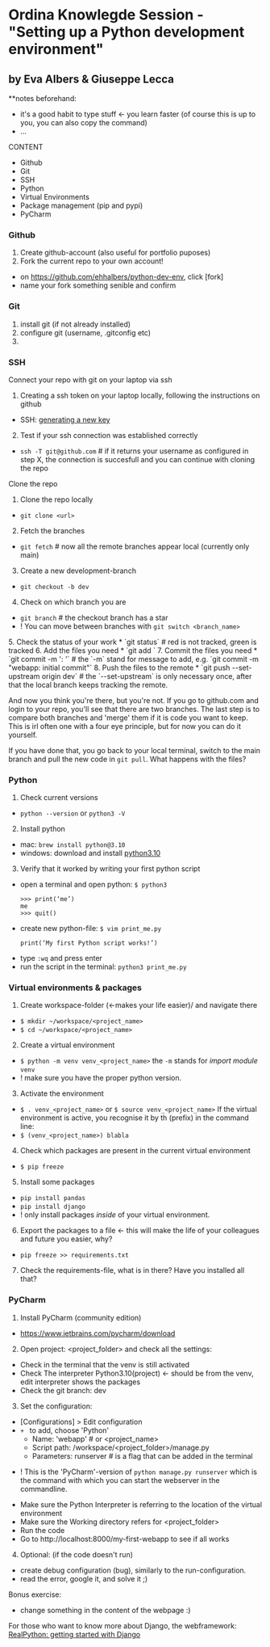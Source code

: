 # Ordina Knowlegde Session - "Setting up a Python development environment"
## by Eva Albers & Giuseppe Lecca

**notes beforehand:
- it's a good habit to type stuff <- you learn faster (of course this is up to you, you can also copy the command)
- ...

CONTENT

- Github
- Git
- SSH
- Python
- Virtual Environments
- Package management (pip and pypi)
- PyCharm

### Github
 
1. Create github-account (also useful for portfolio puposes)
2. Fork the current repo to your own account!
  * on https://github.com/ehhalbers/python-dev-env, click [fork]
  * name your fork something senible and confirm


### Git

1. install git (if not already installed)
2. configure git (username, .gitconfig etc)
3. 

### SSH
 
Connect your repo with git on your laptop via ssh
1. Creating a ssh token on your laptop locally, following the instructions on github
  * SSH: [generating a new key](https://docs.github.com/en/authentication/connecting-to-github-with-ssh/generating-a-new-ssh-key-and-adding-it-to-the-ssh-agent)
2. Test if your ssh connection was established correctly
  * `ssh -T git@github.com` # if it returns your username as configured in step X, the connection is succesfull and you can continue with cloning the repo

Clone the repo
1. Clone the repo locally
  * `git clone <url>`
2. Fetch the branches
  * `git fetch` # now all the remote branches appear local (currently only main)
3. Create a new development-branch
  * `git checkout -b dev`
4. Check on which branch you are
  * `git branch` # the checkout branch has a star 
  *   ! You can move between branches with `git switch <branch_name>`
  <do some work>
5. Check the status of your work
  * `git status` # red is not tracked, green is tracked
6. Add the files you need
  * `git add <files you need>`
7. Commit the files you need
  * `git commit -m '<project_name>: <what you did>'` # the `-m` stand for message to add, e.g. `git commit -m "webapp: initial commit"`
8. Push the files to the remote
  * `git push --set-upstream origin dev` # the `--set-upstream` is only necessary once, after that the local branch keeps tracking the remote.


And now you think you're there, but you're not. If you go to github.com and login to your repo, you'll see that there are two branches. The last step is to compare both branches and 'merge' them if it is code you want to keep. This is irl often one with a four eye principle, but for now you can do it yourself.


 If you have done that, you go back to your local terminal, switch to the main branch and pull the new code in `git pull`. What happens with the files?



### Python

1. Check current versions
- `python --version` or `python3 -V`
2. Install python
  * mac: `brew install python@3.10`
  * windows: download and install [python3.10](https://www.python.org/downloads/release/python-3104/)
3. Verify that it worked by writing your first python script
  * open a terminal and open python: `$ python3`
    ```
    >>> print(‘me’) 
    me
    >>> quit()
    ```
  * create new python-file: `$ vim print_me.py`
    ```
    print(‘My first Python script works!’)
    ```
  * type `:wq` and press enter
  * run the script in the terminal: `python3 print_me.py` 

 
### Virtual environments & packages

1. Create workspace-folder (<-makes your life easier)/<project folder> and navigate there
  * `$ mkdir ~/workspace/<project_name>` 
  * `$ cd ~/workspace/<project_name>`
2. Create a virtual environment
  * `$ python -m venv venv_<project_name>` the `-m` stands for _import module_ `venv`
  *    ! make sure you have the proper python version.
3. Activate the environment
  * `$ . venv_<project_name>` or `$ source venv_<project_name>`
If the virtual environment is active, you recognise it by th (prefix) in the command line:
  * `$ (venv_<project_name>) blabla`
4. Check which packages are present in the current virtual environment
  * `$ pip freeze`
5. Install some packages
  * `pip install pandas`
  * `pip install django`
  *    ! only install packages _inside_ of your virtual environment.
6. Export the packages to a file <- this will make the life of your colleagues and future you easier, why?
  * `pip freeze >> requirements.txt`
7. Check the requirements-file, what is in there? Have you installed all that?



### PyCharm

1. Install PyCharm (community edition)
  * https://www.jetbrains.com/pycharm/download
   
2. Open project: <project_folder> and check all the settings:
- Check in the terminal that the venv is still activated
- Check The interpreter Python3.10(project) <- should be from the venv, edit interpreter shows the packages
- Check the git branch: dev

3. Set the configuration:
- [Configurations] > Edit configuration
- `+ ` to add, choose 'Python'
  * Name: 'webapp' # or <project_name>
  * Script path: /workspace/<project_folder>/manage.py
  * Parameters: runserver # is a flag that can be added in the terminal
*   ! This is the 'PyCharm'-version of `python manage.py runserver` which is the command with which you can start the webserver in the commandline.
- Make sure the Python Interpreter is referring to the location of the virtual environment
- Make sure the Working directory refers for <project_folder>
-	Run the code
-	Go to http://localhost:8000/my-first-webapp to see if all works 
   
4. Optional: (if the code doesn't run) 
- create debug configuration (bug), similarly to the run-configuration.
- read the error, google it, and solve it ;)

Bonus exercise: 
- change something in the content of the webpage :)

For those who want to know more about Django, the webframework: [RealPython: getting started with Django](https://realpython.com/get-started-with-django-1/)



